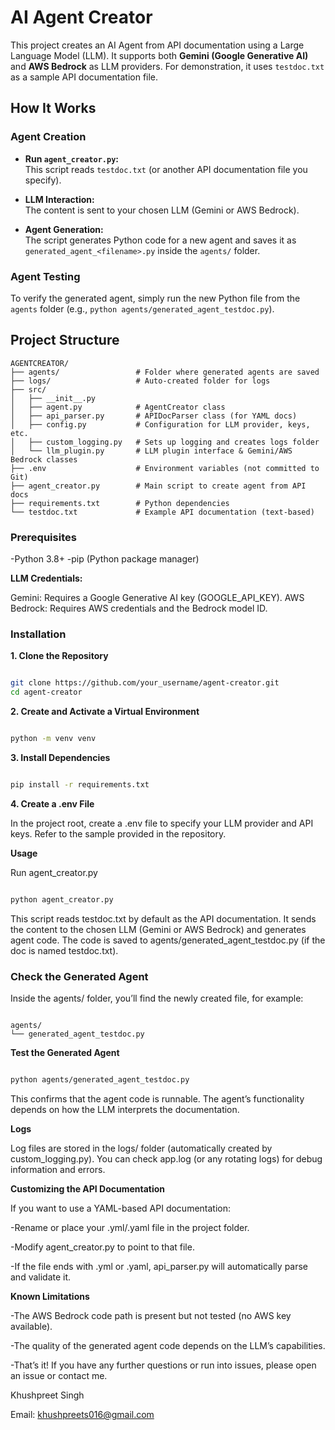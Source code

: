 # AI Agent Creator

This project creates an AI Agent from API documentation using a Large Language Model (LLM). It supports both **Gemini (Google Generative AI)** and **AWS Bedrock** as LLM providers. For demonstration, it uses `testdoc.txt` as a sample API documentation file.

## How It Works

### Agent Creation

- **Run `agent_creator.py`:**  
  This script reads `testdoc.txt` (or another API documentation file you specify).

- **LLM Interaction:**  
  The content is sent to your chosen LLM (Gemini or AWS Bedrock).

- **Agent Generation:**  
  The script generates Python code for a new agent and saves it as `generated_agent_<filename>.py` inside the `agents/` folder.

### Agent Testing

To verify the generated agent, simply run the new Python file from the `agents` folder (e.g., `python agents/generated_agent_testdoc.py`).

## Project Structure

```plaintext
AGENTCREATOR/
├── agents/                 # Folder where generated agents are saved
├── logs/                   # Auto-created folder for logs
├── src/
│   ├── __init__.py
│   ├── agent.py            # AgentCreator class
│   ├── api_parser.py       # APIDocParser class (for YAML docs)
│   ├── config.py           # Configuration for LLM provider, keys, etc.
│   ├── custom_logging.py   # Sets up logging and creates logs folder
│   └── llm_plugin.py       # LLM plugin interface & Gemini/AWS Bedrock classes
├── .env                    # Environment variables (not committed to Git)
├── agent_creator.py        # Main script to create agent from API docs
├── requirements.txt        # Python dependencies
└── testdoc.txt             # Example API documentation (text-based)
```
### Prerequisites
-Python 3.8+
-pip (Python package manager)

**LLM Credentials:**

Gemini: Requires a Google Generative AI key (GOOGLE_API_KEY).
AWS Bedrock: Requires AWS credentials and the Bedrock model ID.

### Installation
**1. Clone the Repository**

```bash

git clone https://github.com/your_username/agent-creator.git
cd agent-creator
```

**2. Create and Activate a Virtual Environment**
```bash

python -m venv venv
```

**3. Install Dependencies**
```bash

pip install -r requirements.txt
```

**4. Create a .env File**

In the project root, create a .env file to specify your LLM provider and API keys. Refer to the sample provided in the repository.

**Usage**

Run agent_creator.py
```bash

python agent_creator.py
```

This script reads testdoc.txt by default as the API documentation. It sends the content to the chosen LLM (Gemini or AWS Bedrock) and generates agent code. The code is saved to agents/generated_agent_testdoc.py (if the doc is named testdoc.txt).

### Check the Generated Agent
Inside the agents/ folder, you’ll find the newly created file, for example:

```plaintext

agents/
└── generated_agent_testdoc.py
```

**Test the Generated Agent**
```bash

python agents/generated_agent_testdoc.py
```

This confirms that the agent code is runnable. The agent’s functionality depends on how the LLM interprets the documentation.

**Logs**

Log files are stored in the logs/ folder (automatically created by custom_logging.py). You can check app.log (or any rotating logs) for debug information and errors.

**Customizing the API Documentation**

If you want to use a YAML-based API documentation:

-Rename or place your .yml/.yaml file in the project folder.

-Modify agent_creator.py to point to that file.

-If the file ends with .yml or .yaml, api_parser.py will automatically parse and validate it.

**Known Limitations**

-The AWS Bedrock code path is present but not tested (no AWS key available).

-The quality of the generated agent code depends on the LLM’s capabilities.

-That’s it! If you have any further questions or run into issues, please open an issue or contact me.

Khushpreet Singh

Email: khushpreets016@gmail.com
